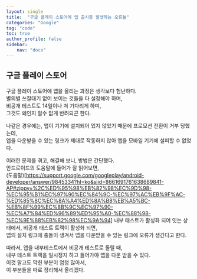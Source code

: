 ```yaml
---
layout: single
title:  "구글 플레이 스토어에 앱 출시중 발생하는 오류들"
categories: "Google"
tag: "code"
toc: true
author_profile: false
sidebar:
    nav: "docs"
---
```


## 구글 플레이 스토어
구글 플레이 스토어에 앱을 올리는 과정은 생각보다 험난하다.  
별의별 쓰잘대기 없어 보이는 것들을 다 설정해야 하며,  
비공개 테스트도 14일이나 쳐 기다리게 하며,  
그것도 왜인지 알수 없게 반려되곤 한다.  

나같은 경우에는, 앱이 기기에 설치되어 있지 않았기 때문에 프로모션 전환이 거부 당했는데,  
앱을 다운받을 수 있는 링크가 제대로 작동하지 않아 앱을 모바일 기기에 설피할 수 없었다.  

이러한 문제를 겪고, 해결해 보니, 방법은 간단했다.  
안드로이드의 도움말에 들어가 잘 읽어보면,  
(도움말)[https://support.google.com/googleplay/android-developer/answer/9845334?hl=ko&sjid=8661691761638689841-AP#zippy=%2C%ED%95%98%EB%82%98%EC%9D%98-%EC%95%B1%EC%97%90%EC%84%9C-%EC%97%AC%EB%9F%AC-%ED%85%8C%EC%8A%A4%ED%8A%B8%EB%A5%BC-%EB%8F%99%EC%8B%9C%EC%97%90-%EC%A7%84%ED%96%89%ED%95%A0-%EC%88%98-%EC%9E%88%EB%82%98%EC%9A%94]
내부 태스트가 활성화 되어 잇는 상태에서, 비공개 태스트 트랙이 활성화 되면,  
앱의 설치 링크에 충돌이 생겨서 앱을 다운받을 수 있는 링크에 오류가 생긴다고 한다.  

따라서, 앱을 내부테스트에서 비공개 테스트로 돌릴 때,  
내부 테스트 트랙을 일시정지 하고 들어가야 앱을 다운 받을 수 있다.  
이것 말고도 막힌 부분이 엄청 많아서,  
이 부분들을 따로 정리해서 올리겠다.  